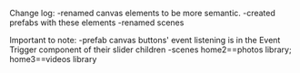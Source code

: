 Change log: 
-renamed canvas elements to be more semantic.
-created prefabs with these elements
-renamed scenes 

Important to note:
-prefab canvas buttons' event listening is in the Event Trigger component of their slider children
-scenes home2==photos library; home3==videos library
